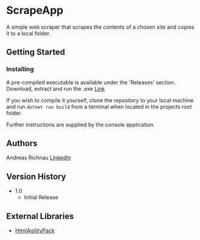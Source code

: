 # ScrapeApp

A simple web scraper that scrapes the contents of a chosen site and copies it to a local folder.

## Getting Started

### Installing

A pre-compiled executable is available under the 'Releases' section. Download, extract and run the .exe [Link](https://github.com/Richnau/ScrapeApp/releases/tag/1.0)

If you wish to compile it yourself, clone the repository to your local machine and run `dotnet run build` from a terminal when located in the projects root folder.

Further instructions are supplied by the console application.

## Authors
Andreas Richnau [LinkedIn](https://www.linkedin.com/in/andreas-richnau-a8a3a938/)

## Version History
* 1.0
    * Initial Release

## External Libraries

* [HtmlAgilityPack](https://html-agility-pack.net/)
